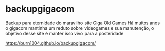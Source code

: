 # backupgigacom
Backup para eternidade do maravilho site Giga Old Games 
Há muitos anos o gigacom mantinha um reduto sobre videogames e sua manutenção, o objetivo desse site é manter isso vivo para a posteridade 

https://burn1004.github.io/backupgigacom/
